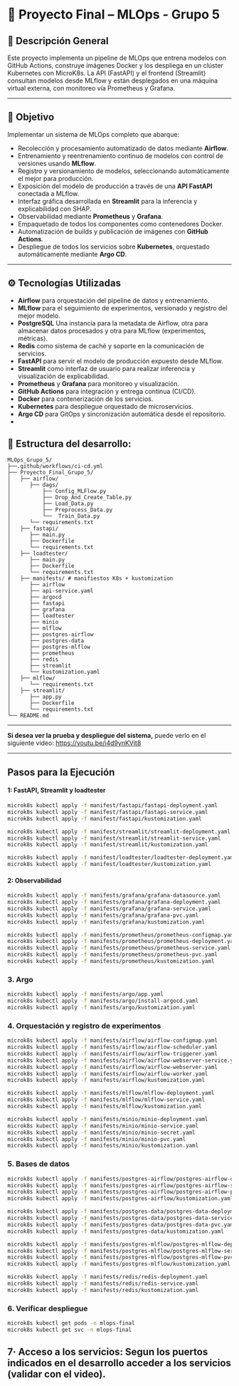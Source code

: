 # 🚀 Proyecto Final – MLOps - **Grupo 5**

## 🧩 Descripción General
Este proyecto implementa un pipeline de MLOps que entrena modelos con GitHub Actions, construye imágenes Docker y los despliega en un clúster Kubernetes con MicroK8s. La API (FastAPI) y el frontend (Streamlit) consultan modelos desde MLflow y están desplegados en una máquina virtual externa, con monitoreo vía Prometheus y Grafana.

---
## 🎯 Objetivo

Implementar un sistema de MLOps completo que abarque:

- Recolección y procesamiento automatizado de datos mediante **Airflow**.
- Entrenamiento y reentrenamiento continuo de modelos con control de versiones usando **MLflow**.
- Registro y versionamiento de modelos, seleccionando automáticamente el mejor para producción.
- Exposición del modelo de producción a través de una **API FastAPI** conectada a MLflow.
- Interfaz gráfica desarrollada en **Streamlit** para la inferencia y explicabilidad con SHAP.
- Observabilidad mediante **Prometheus** y **Grafana**.
- Empaquetado de todos los componentes como contenedores Docker.
- Automatización de builds y publicación de imágenes con **GitHub Actions**.
- Despliegue de todos los servicios sobre **Kubernetes**, orquestado automáticamente mediante **Argo CD**.

---

## ⚙️ Tecnologías Utilizadas

- **Airflow** para orquestación del pipeline de datos y entrenamiento.
- **MLflow** para el seguimiento de experimentos, versionado y registro del mejor modelo.
- **PostgreSQL**  Una instancia para la metadata de Airflow, otra para almacenar datos procesados y otra para MLflow (experimentos, métricas).
- **Redis** como sistema de caché y soporte en la comunicación de servicios.
- **FastAPI** para servir el modelo de producción expuesto desde MLflow.
- **Streamlit** como interfaz de usuario para realizar inferencia y visualización de explicabilidad.
- **Prometheus** y **Grafana** para monitoreo y visualización.
- **GitHub Actions** para integración y entrega continua (CI/CD).
- **Docker** para contenerización de los servicios.
- **Kubernetes** para despliegue orquestado de microservicios.
- **Argo CD** para GitOps y sincronización automática desde el repositorio.
- 

## 📂 Estructura del desarrollo:

```
MLOps_Grupo_5/
├──.github/workflows/ci-cd.yml
├── Proyecto_Final_Grupo_5/
│   ├── airflow/
│      ├── dags/
│          ├── Config_MLFlow.py
│          ├── Drop_And_Create_Table.py
│          ├── Load_Data.py
│          ├── Preprocess_Data.py
│          └──  Train_Data.py
│      └── requirements.txt
│   ├── fastapi/
│      ├── main.py  
│      ├── Dockerfile
│      └── requirements.txt
│   ├── loadtester/ 
│      ├── main.py
│      ├── Dockerfile
│      └── requirements.txt
│   ├── manifests/ # manifiestos K8s + kustomization
│      ├── airflow
│      ├── api-service.yaml
│      ├── argocd
│      ├── fastapi
│      ├── grafana
│      ├── loadtester
│      ├── minio
│      ├── mlflow
│      ├── postgres-airflow
│      ├── postgres-data
│      ├── postgres-mlflow
│      ├── prometheus
│      ├── redis
│      ├── streamlit
│      └── kustomization.yaml
│   ├── mlflow/ 
│      └── requirements.txt
│   ├── streamlit/ 
│      ├── app.py
│      ├── Dockerfile
│      └── requirements.txt
└── README.md   
```

---

**Si desea ver la prueba y despliegue del sistema,** puede verlo en el siguiente video: https://youtu.be/i4d9ynKVjt8 

---

## Pasos para la Ejecución

#### 1: FastAPI, Streamlit y loadtester
```bash
microk8s kubectl apply -f manifest/fastapi/fastapi-deployment.yaml
microk8s kubectl apply -f manifest/fastapi/fastapi-service.yaml
microk8s kubectl apply -f manifest/fastapi/kustomization.yaml

microk8s kubectl apply -f manifest/streamlit/streamlit-deployment.yaml
microk8s kubectl apply -f manifest/streamlit/streamlit-service.yaml
microk8s kubectl apply -f manifest/streamlit/kustomization.yaml

microk8s kubectl apply -f manifest/loadtester/loadtester-deployment.yaml
microk8s kubectl apply -f manifest/loadtester/kustomization.yaml
```

#### 2: Observabilidad
```bash
microk8s kubectl apply -f manifests/grafana/grafana-datasource.yaml
microk8s kubectl apply -f manifests/grafana/grafana-deployment.yaml
microk8s kubectl apply -f manifests/grafana/grafana-service.yaml
microk8s kubectl apply -f manifests/grafana/grafana-pvc.yaml
microk8s kubectl apply -f manifests/grafana/kustomization.yaml

microk8s kubectl apply -f manifests/prometheus/prometheus-configmap.yaml
microk8s kubectl apply -f manifests/prometheus/prometheus-deployment.yaml
microk8s kubectl apply -f manifests/prometheus/prometheus-service.yaml
microk8s kubectl apply -f manifests/prometheus/prometheus-pvc.yaml
microk8s kubectl apply -f manifests/prometheus/kustomization.yaml
```

### 3. Argo
```bash
microk8s kubectl apply -f manifests/argo/app.yaml
microk8s kubectl apply -f manifests/argo/install-argocd.yaml
microk8s kubectl apply -f manifests/argo/kustomization.yaml
```


### 4. Orquestación y registro de experimentos
```bash
microk8s kubectl apply -f manifests/airflow/airflow-configmap.yaml
microk8s kubectl apply -f manifests/airflow/airflow-scheduler.yaml
microk8s kubectl apply -f manifests/airflow/airflow-triggerer.yaml
microk8s kubectl apply -f manifests/airflow/airflow-webserver-service.yaml
microk8s kubectl apply -f manifests/airflow/airflow-webserver.yaml
microk8s kubectl apply -f manifests/airflow/airflow-worker.yaml
microk8s kubectl apply -f manifests/airflow/kustomization.yaml

microk8s kubectl apply -f manifests/mlflow/mlflow-deployment.yaml
microk8s kubectl apply -f manifests/mlflow/mlflow-service.yaml
microk8s kubectl apply -f manifests/mlflow/kustomization.yaml

microk8s kubectl apply -f manifests/minio/minio-deployment.yaml
microk8s kubectl apply -f manifests/minio/minio-service.yaml
microk8s kubectl apply -f manifests/minio/minio-secret.yaml
microk8s kubectl apply -f manifests/minio/minio-pvc.yaml
microk8s kubectl apply -f manifests/minio/kustomization.yaml
```

### 5. Bases de datos
```bash
microk8s kubectl apply -f manifests/postgres-airflow/postgres-airflow-deployment.yaml
microk8s kubectl apply -f manifests/postgres-airflow/postgres-airflow-service.yaml
microk8s kubectl apply -f manifests/postgres-airflow/postgres-airflow-pvc.yaml
microk8s kubectl apply -f manifests/postgres-airflow/kustomization.yaml

microk8s kubectl apply -f manifests/postgres-data/postgres-data-deployment.yaml
microk8s kubectl apply -f manifests/postgres-data/postgres-data-service.yaml
microk8s kubectl apply -f manifests/postgres-data/postgres-data-pvc.yaml
microk8s kubectl apply -f manifests/postgres-data/kustomization.yaml

microk8s kubectl apply -f manifests/postgres-mlflow/postgres-mlflow-deployment.yaml
microk8s kubectl apply -f manifests/postgres-mlflow/postgres-mlflow-service.yaml
microk8s kubectl apply -f manifests/postgres-mlflow/postgres-mlflow-pvc.yaml
microk8s kubectl apply -f manifests/postgres-mlflow/kustomization.yaml

microk8s kubectl apply -f manifests/redis/redis-deployment.yaml
microk8s kubectl apply -f manifests/redis/redis-service.yaml
microk8s kubectl apply -f manifests/redis/kustomization.yaml
```

### 6. Verificar despliegue
```bash
microk8s kubectl get pods -n mlops-final
microk8s kubectl get svc -n mlops-final
```

## 7· Acceso a los servicios: Segun los puertos indicados en el desarrollo acceder a los servicios (validar con el video).


